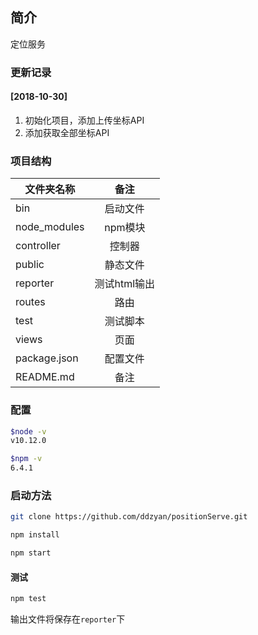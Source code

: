 ## 简介
定位服务

### 更新记录
#### [2018-10-30]
1. 初始化项目，添加上传坐标API
2. 添加获取全部坐标API

### 项目结构
| 文件夹名称     |备注           | 
| ------------- |:-------------:| 
| bin      | 启动文件 | 
| node_modules      | npm模块      |
| controller      | 控制器      |
| public | 静态文件     |   
| reporter | 测试html输出      |   
| routes | 路由      |   
| test | 测试脚本      |   
| views | 页面      |   
| package.json |配置文件    |   
| README.md | 备注     |   

### 配置
```bash
$node -v
v10.12.0

$npm -v
6.4.1
```

### 启动方法
```bash
git clone https://github.com/ddzyan/positionServe.git

npm install 

npm start
```

#### 测试
```bash
npm test
```
输出文件将保存在`reporter`下